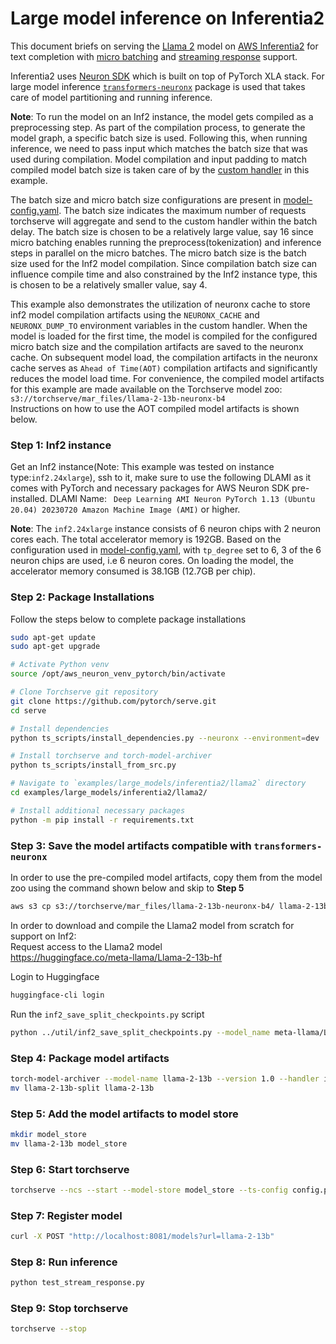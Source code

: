# Large model inference on Inferentia2

This document briefs on serving the [Llama 2](https://huggingface.co/meta-llama) model on [AWS Inferentia2](https://aws.amazon.com/ec2/instance-types/inf2/) for text completion with [micro batching](https://github.com/pytorch/serve/tree/96450b9d0ab2a7290221f0e07aea5fda8a83efaf/examples/micro_batching) and [streaming response](https://github.com/pytorch/serve/blob/96450b9d0ab2a7290221f0e07aea5fda8a83efaf/docs/inference_api.md#curl-example-1) support.

Inferentia2 uses [Neuron SDK](https://aws.amazon.com/machine-learning/neuron/) which is built on top of PyTorch XLA stack. For large model inference [`transformers-neuronx`](https://github.com/aws-neuron/transformers-neuronx) package is used that takes care of model partitioning and running inference.

**Note**: To run the model on an Inf2 instance, the model gets compiled as a preprocessing step. As part of the compilation process, to generate the model graph, a specific batch size is used. Following this, when running inference, we need to pass input which matches the batch size that was used during compilation. Model compilation and input padding to match compiled model batch size is taken care of by the [custom handler](inf2_handler.py) in this example.

The batch size and micro batch size configurations are present in [model-config.yaml](model-config.yaml). The batch size indicates the maximum number of requests torchserve will aggregate and send to the custom handler within the batch delay.
The batch size is chosen to be a relatively large value, say 16 since micro batching enables running the preprocess(tokenization) and inference steps in parallel on the micro batches. The micro batch size is the batch size used for the Inf2 model compilation.
Since compilation batch size can influence compile time and also constrained by the Inf2 instance type, this is chosen to be a relatively smaller value, say 4.

This example also demonstrates the utilization of neuronx cache to store inf2 model compilation artifacts using the `NEURONX_CACHE` and `NEURONX_DUMP_TO` environment variables in the custom handler.
When the model is loaded for the first time, the model is compiled for the configured micro batch size and the compilation artifacts are saved to the neuronx cache.
On subsequent model load, the compilation artifacts in the neuronx cache serves as `Ahead of Time(AOT)` compilation artifacts and significantly reduces the model load time.
For convenience, the compiled model artifacts for this example are made available on the Torchserve model zoo: `s3://torchserve/mar_files/llama-2-13b-neuronx-b4`\
Instructions on how to use the AOT compiled model artifacts is shown below.

### Step 1: Inf2 instance

Get an Inf2 instance(Note: This example was tested on instance type:`inf2.24xlarge`), ssh to it, make sure to use the following DLAMI as it comes with PyTorch and necessary packages for AWS Neuron SDK pre-installed.
DLAMI Name: ` Deep Learning AMI Neuron PyTorch 1.13 (Ubuntu 20.04) 20230720 Amazon Machine Image (AMI)` or higher.

**Note**: The `inf2.24xlarge` instance consists of 6 neuron chips with 2 neuron cores each. The total accelerator memory is 192GB.
Based on the configuration used in [model-config.yaml](model-config.yaml), with `tp_degree` set to 6, 3 of the 6 neuron chips are used, i.e 6 neuron cores.
On loading the model, the accelerator memory consumed is 38.1GB (12.7GB per chip).

### Step 2: Package Installations

Follow the steps below to complete package installations

```bash
sudo apt-get update
sudo apt-get upgrade

# Activate Python venv
source /opt/aws_neuron_venv_pytorch/bin/activate

# Clone Torchserve git repository
git clone https://github.com/pytorch/serve.git
cd serve

# Install dependencies
python ts_scripts/install_dependencies.py --neuronx --environment=dev

# Install torchserve and torch-model-archiver
python ts_scripts/install_from_src.py

# Navigate to `examples/large_models/inferentia2/llama2` directory
cd examples/large_models/inferentia2/llama2/

# Install additional necessary packages
python -m pip install -r requirements.txt
```

### Step 3: Save the model artifacts compatible with `transformers-neuronx`
In order to use the pre-compiled model artifacts, copy them from the model zoo using the command shown below and skip to **Step 5**
```bash
aws s3 cp s3://torchserve/mar_files/llama-2-13b-neuronx-b4/ llama-2-13b --recursive
```

In order to download and compile the Llama2 model from scratch for support on Inf2:\
Request access to the Llama2 model\
https://huggingface.co/meta-llama/Llama-2-13b-hf

Login to Huggingface
```bash
huggingface-cli login
```

Run the `inf2_save_split_checkpoints.py` script
```bash
python ../util/inf2_save_split_checkpoints.py --model_name meta-llama/Llama-2-13b-hf --save_path './llama-2-13b-split'
```


### Step 4: Package model artifacts

```bash
torch-model-archiver --model-name llama-2-13b --version 1.0 --handler inf2_handler.py -r requirements.txt --config-file model-config.yaml --archive-format no-archive
mv llama-2-13b-split llama-2-13b
```

### Step 5: Add the model artifacts to model store

```bash
mkdir model_store
mv llama-2-13b model_store
```

### Step 6: Start torchserve

```bash
torchserve --ncs --start --model-store model_store --ts-config config.properties
```

### Step 7: Register model

```bash
curl -X POST "http://localhost:8081/models?url=llama-2-13b"
```

### Step 8: Run inference

```bash
python test_stream_response.py
```

### Step 9: Stop torchserve

```bash
torchserve --stop
```
